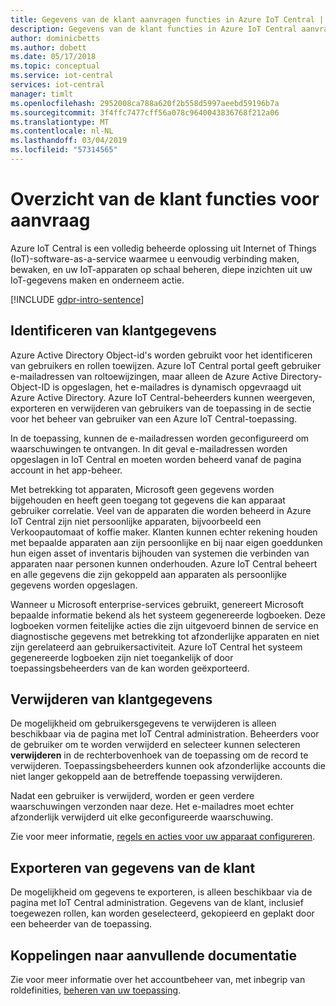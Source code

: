 ```yaml
---
title: Gegevens van de klant aanvragen functies in Azure IoT Central | Microsoft Docs
description: Gegevens van de klant functies in Azure IoT Central aanvragen
author: dominicbetts
ms.author: dobett
ms.date: 05/17/2018
ms.topic: conceptual
ms.service: iot-central
services: iot-central
manager: timlt
ms.openlocfilehash: 2952008ca788a620f2b558d5997aeebd59196b7a
ms.sourcegitcommit: 3f4ffc7477cff56a078c9640043836768f212a06
ms.translationtype: MT
ms.contentlocale: nl-NL
ms.lasthandoff: 03/04/2019
ms.locfileid: "57314565"
---
```

# <a name="summary-of-customer-data-request-features"></a>Overzicht van de klant functies voor aanvraag

Azure IoT Central is een volledig beheerde oplossing uit Internet of Things (IoT)-software-as-a-service waarmee u eenvoudig verbinding maken, bewaken, en uw IoT-apparaten op schaal beheren, diepe inzichten uit uw IoT-gegevens maken en onderneem actie.

[!INCLUDE [gdpr-intro-sentence](../../includes/gdpr-intro-sentence.md)]

## <a name="identifying-customer-data"></a>Identificeren van klantgegevens

Azure Active Directory Object-id's worden gebruikt voor het identificeren van gebruikers en rollen toewijzen. Azure IoT Central portal geeft gebruiker e-mailadressen van roltoewijzingen, maar alleen de Azure Active Directory-Object-ID is opgeslagen, het e-mailadres is dynamisch opgevraagd uit Azure Active Directory. Azure IoT Central-beheerders kunnen weergeven, exporteren en verwijderen van gebruikers van de toepassing in de sectie voor het beheer van gebruiker van een Azure IoT Central-toepassing.

In de toepassing, kunnen de e-mailadressen worden geconfigureerd om waarschuwingen te ontvangen. In dit geval e-mailadressen worden opgeslagen in IoT Central en moeten worden beheerd vanaf de pagina account in het app-beheer.

Met betrekking tot apparaten, Microsoft geen gegevens worden bijgehouden en heeft geen toegang tot gegevens die kan apparaat gebruiker correlatie. Veel van de apparaten die worden beheerd in Azure IoT Central zijn niet persoonlijke apparaten, bijvoorbeeld een Verkoopautomaat of koffie maker. Klanten kunnen echter rekening houden met bepaalde apparaten aan zijn persoonlijke en bij naar eigen goeddunken hun eigen asset of inventaris bijhouden van systemen die verbinden van apparaten naar personen kunnen onderhouden. Azure IoT Central beheert en alle gegevens die zijn gekoppeld aan apparaten als persoonlijke gegevens worden opgeslagen.

Wanneer u Microsoft enterprise-services gebruikt, genereert Microsoft bepaalde informatie bekend als het systeem gegenereerde logboeken. Deze logboeken vormen feitelijke acties die zijn uitgevoerd binnen de service en diagnostische gegevens met betrekking tot afzonderlijke apparaten en niet zijn gerelateerd aan gebruikersactiviteit. Azure IoT Central het systeem gegenereerde logboeken zijn niet toegankelijk of door toepassingsbeheerders van de kan worden geëxporteerd.

## <a name="deleting-customer-data"></a>Verwijderen van klantgegevens

De mogelijkheid om gebruikersgegevens te verwijderen is alleen beschikbaar via de pagina met IoT Central administration. Beheerders voor de gebruiker om te worden verwijderd en selecteer kunnen selecteren **verwijderen** in de rechterbovenhoek van de toepassing om de record te verwijderen. Toepassingsbeheerders kunnen ook afzonderlijke accounts die niet langer gekoppeld aan de betreffende toepassing verwijderen.

Nadat een gebruiker is verwijderd, worden er geen verdere waarschuwingen verzonden naar deze. Het e-mailadres moet echter afzonderlijk verwijderd uit elke geconfigureerde waarschuwing.

Zie voor meer informatie, [regels en acties voor uw apparaat configureren](tutorial-configure-rules.md).

## <a name="exporting-customer-data"></a>Exporteren van gegevens van de klant

De mogelijkheid om gegevens te exporteren, is alleen beschikbaar via de pagina met IoT Central administration. Gegevens van de klant, inclusief toegewezen rollen, kan worden geselecteerd, gekopieerd en geplakt door een beheerder van de toepassing.

## <a name="links-to-additional-documentation"></a>Koppelingen naar aanvullende documentatie

Zie voor meer informatie over het accountbeheer van, met inbegrip van roldefinities, [beheren van uw toepassing](howto-administer.md).
